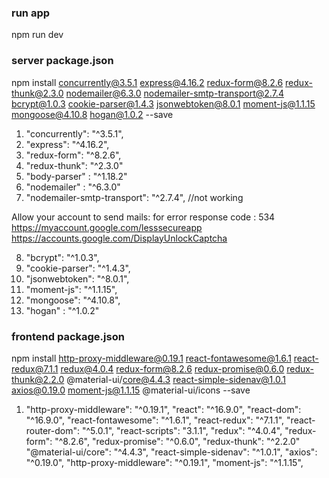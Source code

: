 ### run app 
npm run dev 

### server package.json
npm install concurrently@3.5.1 express@4.16.2 redux-form@8.2.6 redux-thunk@2.3.0 nodemailer@6.3.0 nodemailer-smtp-transport@2.7.4 
bcrypt@1.0.3 cookie-parser@1.4.3 jsonwebtoken@8.0.1 moment-js@1.1.15 mongoose@4.10.8  hogan@1.0.2 --save
1.  "concurrently": "^3.5.1",
2.  "express": "^4.16.2",
3.  "redux-form": "^8.2.6",
4.  "redux-thunk": "^2.3.0"
5.  "body-parser" : "^1.18.2"
6.  "nodemailer" : "^6.3.0"
7.  "nodemailer-smtp-transport": "^2.7.4", //not working 


Allow your account to send mails: for error response code : 534
https://myaccount.google.com/lesssecureapp
https://accounts.google.com/DisplayUnlockCaptcha 


8.   "bcrypt": "^1.0.3",
9.   "cookie-parser": "^1.4.3",
10.  "jsonwebtoken": "^8.0.1",
11.  "moment-js": "^1.1.15",
12.  "mongoose": "^4.10.8",
13.  "hogan" : "^1.0.2"





### frontend package.json
npm install http-proxy-middleware@0.19.1 react-fontawesome@1.6.1 react-redux@7.1.1 redux@4.0.4 redux-form@8.2.6 redux-promise@0.6.0 redux-thunk@2.2.0 @material-ui/core@4.4.3 react-simple-sidenav@1.0.1 axios@0.19.0 moment-js@1.1.15 @material-ui/icons --save 
1.  "http-proxy-middleware": "^0.19.1",
    "react": "^16.9.0",
    "react-dom": "^16.9.0",
    "react-fontawesome": "^1.6.1",
    "react-redux": "^7.1.1",
    "react-router-dom": "^5.0.1",
    "react-scripts": "3.1.1",
    "redux": "^4.0.4",
    "redux-form": "^8.2.6",
    "redux-promise": "^0.6.0",
    "redux-thunk": "^2.2.0"
    "@material-ui/core": "^4.4.3",
    "react-simple-sidenav": "^1.0.1",
    "axios": "^0.19.0",
    "http-proxy-middleware": "^0.19.1",
    "moment-js": "^1.1.15",
